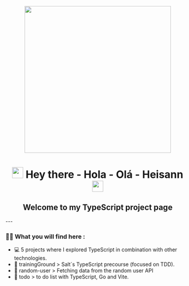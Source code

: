 <div id="header" align="center">
  <img src="https://media.giphy.com/media/iIqmM5tTjmpOB9mpbn/giphy.gif" width="400"/>
</div>
<h1 align="center">
  <img src="https://media.giphy.com/media/hvRJCLFzcasrR4ia7z/giphy.gif" width="30px"/>
  Hey there - Hola - Olá - Heisann  
  <img src="https://media.giphy.com/media/hvRJCLFzcasrR4ia7z/giphy.gif" width="30px"/>
</h1>
<h2 align="center">
Welcome to my TypeScript project page 
</h2>
---

### :technologist: What you will find here :
- :computer:  5 projects where I explored TypeScript in combination with other technologies. 
- :running: trainingGround > Salt´s TypeScript precourse (focused on TDD).
- :construction_worker: random-user > Fetching data from the random user API
- :open_book: todo > to do list with TypeScript, Go and Vite.



